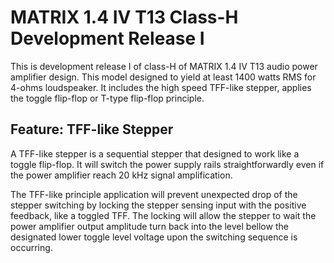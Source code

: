 # MATRIX 1.4 IV T13 Class-H Development Release I

This is development release I of class-H of MATRIX 1.4 IV T13 audio power
amplifier design. This model designed to yield at least 1400 watts RMS for
4-ohms loudspeaker. It includes the high speed TFF-like stepper, applies
the toggle flip-flop or T-type flip-flop principle.

## Feature: TFF-like Stepper

A TFF-like stepper is a sequential stepper that designed to work like a
toggle flip-flop. It will switch the power supply rails straightforwardly
even if the power amplifier reach 20 kHz signal amplification.

The TFF-like principle application will prevent unexpected drop of the
stepper switching by locking the stepper sensing input with the positive
feedback, like a toggled TFF. The locking will allow the stepper to wait
the power amplifier output amplitude turn back into the level bellow the
designated lower toggle level voltage upon the switching sequence is
occurring.
